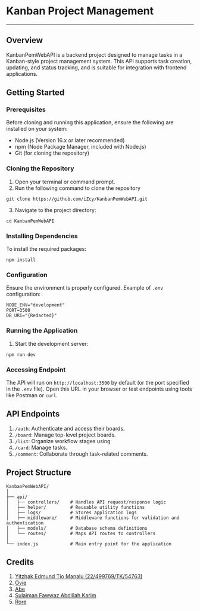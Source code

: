 # Kanban Project Management

---

## Overview
KanbanPemWebAPI is a backend project designed to manage tasks in a Kanban-style project management system. This API supports task creation, updating, and status tracking, and is suitable for integration with frontend applications.

## Getting Started

### Prerequisites
Before cloning and running this application, ensure the following are installed on your system:
- Node.js (Version 16.x or later recommended)
- npm (Node Package Manager, included with Node.js)
- Git (for cloning the repository)

### Cloning the Repository
1. Open your terminal or command prompt.
2. Run the following command to clone the repository
```
git clone https://github.com/iZcy/KanbanPemWebAPI.git
```
3. Navigate to the project directory:
```
cd KanbanPemWebAPI
```

### Installing Dependencies
To install the required packages:
```
npm install
```

### Configuration
Ensure the environment is properly configured. Example of ```.env``` configuration:
```
NODE_ENV="development"
PORT=3500
DB_URI="{Redacted}"
```

### Running the Application
1. Start the development server:
```
npm run dev
```

### Accessing Endpoint
The API will run on ```http://localhost:3500``` by default (or the port specified in the ```.env``` file). Open this URL in your browser or test endpoints using tools like Postman or ```curl```.

## API Endpoints
1. ```/auth```: Authenticate and access their boards.
2. ```/board```: Manage top-level project boards.
3. ```/list```: Organize workflow stages using
4. ```/card```: Manage tasks.
5. ```/comment```: Collaborate through task-related comments.

## Project Structure
```
KanbanPemWebAPI/
│  
├── api/                
│   ├── controllers/    # Handles API request/response logic
│   ├── helper/         # Reusable utility functions
│   ├── logs/           # Stores application logs
│   ├── middleware/     # Middleware functions for validation and authentication
│   ├── models/         # Database schema definitions
│   └── routes/         # Maps API routes to controllers
│
└── index.js            # Main entry point for the application

```

## Credits
1. [Yitzhak Edmund Tio Manalu (22/499769/TK/54763)](https://github.com/iZcy)
2. [Ovie](https://github.com/Khairazzz)
3. [Abe](https://github.com/abeputra)
4. [Sulaiman Fawwaz Abdillah Karim](https://github.com/sulaimanfawwazak)
5. [Rore](https://github.com/potreic)
